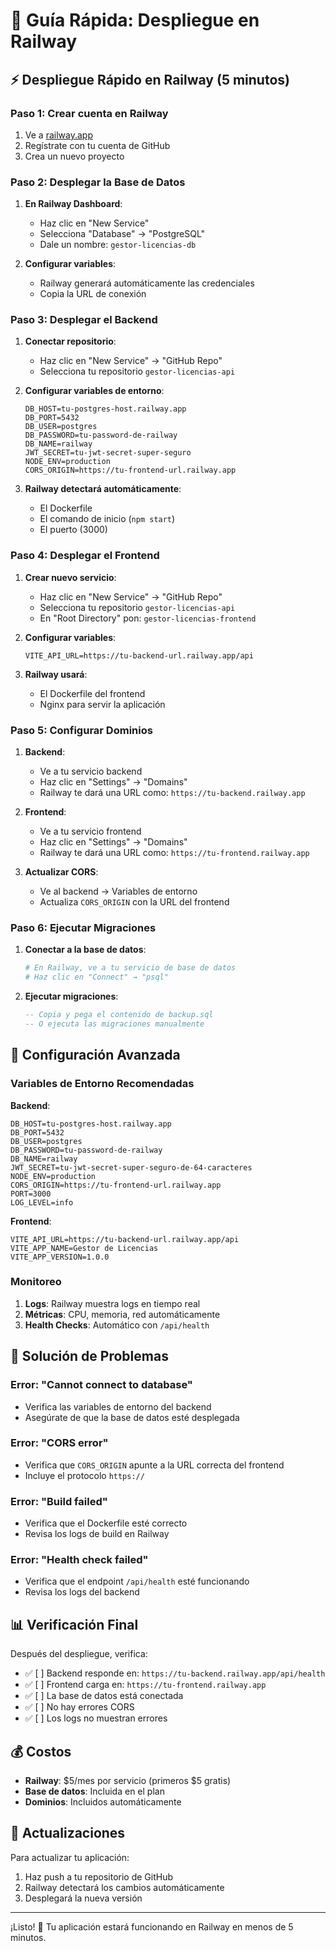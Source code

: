 # 🚀 Guía Rápida: Despliegue en Railway

## ⚡ Despliegue Rápido en Railway (5 minutos)

### Paso 1: Crear cuenta en Railway
1. Ve a [railway.app](https://railway.app)
2. Regístrate con tu cuenta de GitHub
3. Crea un nuevo proyecto

### Paso 2: Desplegar la Base de Datos

1. **En Railway Dashboard**:
   - Haz clic en "New Service"
   - Selecciona "Database" → "PostgreSQL"
   - Dale un nombre: `gestor-licencias-db`

2. **Configurar variables**:
   - Railway generará automáticamente las credenciales
   - Copia la URL de conexión

### Paso 3: Desplegar el Backend

1. **Conectar repositorio**:
   - Haz clic en "New Service" → "GitHub Repo"
   - Selecciona tu repositorio `gestor-licencias-api`

2. **Configurar variables de entorno**:
   ```env
   DB_HOST=tu-postgres-host.railway.app
   DB_PORT=5432
   DB_USER=postgres
   DB_PASSWORD=tu-password-de-railway
   DB_NAME=railway
   JWT_SECRET=tu-jwt-secret-super-seguro
   NODE_ENV=production
   CORS_ORIGIN=https://tu-frontend-url.railway.app
   ```

3. **Railway detectará automáticamente**:
   - El Dockerfile
   - El comando de inicio (`npm start`)
   - El puerto (3000)

### Paso 4: Desplegar el Frontend

1. **Crear nuevo servicio**:
   - Haz clic en "New Service" → "GitHub Repo"
   - Selecciona tu repositorio `gestor-licencias-api`
   - En "Root Directory" pon: `gestor-licencias-frontend`

2. **Configurar variables**:
   ```env
   VITE_API_URL=https://tu-backend-url.railway.app/api
   ```

3. **Railway usará**:
   - El Dockerfile del frontend
   - Nginx para servir la aplicación

### Paso 5: Configurar Dominios

1. **Backend**:
   - Ve a tu servicio backend
   - Haz clic en "Settings" → "Domains"
   - Railway te dará una URL como: `https://tu-backend.railway.app`

2. **Frontend**:
   - Ve a tu servicio frontend
   - Haz clic en "Settings" → "Domains"
   - Railway te dará una URL como: `https://tu-frontend.railway.app`

3. **Actualizar CORS**:
   - Ve al backend → Variables de entorno
   - Actualiza `CORS_ORIGIN` con la URL del frontend

### Paso 6: Ejecutar Migraciones

1. **Conectar a la base de datos**:
   ```bash
   # En Railway, ve a tu servicio de base de datos
   # Haz clic en "Connect" → "psql"
   ```

2. **Ejecutar migraciones**:
   ```sql
   -- Copia y pega el contenido de backup.sql
   -- O ejecuta las migraciones manualmente
   ```

## 🔧 Configuración Avanzada

### Variables de Entorno Recomendadas

**Backend**:
```env
DB_HOST=tu-postgres-host.railway.app
DB_PORT=5432
DB_USER=postgres
DB_PASSWORD=tu-password-de-railway
DB_NAME=railway
JWT_SECRET=tu-jwt-secret-super-seguro-de-64-caracteres
NODE_ENV=production
CORS_ORIGIN=https://tu-frontend-url.railway.app
PORT=3000
LOG_LEVEL=info
```

**Frontend**:
```env
VITE_API_URL=https://tu-backend-url.railway.app/api
VITE_APP_NAME=Gestor de Licencias
VITE_APP_VERSION=1.0.0
```

### Monitoreo

1. **Logs**: Railway muestra logs en tiempo real
2. **Métricas**: CPU, memoria, red automáticamente
3. **Health Checks**: Automático con `/api/health`

## 🚨 Solución de Problemas

### Error: "Cannot connect to database"
- Verifica las variables de entorno del backend
- Asegúrate de que la base de datos esté desplegada

### Error: "CORS error"
- Verifica que `CORS_ORIGIN` apunte a la URL correcta del frontend
- Incluye el protocolo `https://`

### Error: "Build failed"
- Verifica que el Dockerfile esté correcto
- Revisa los logs de build en Railway

### Error: "Health check failed"
- Verifica que el endpoint `/api/health` esté funcionando
- Revisa los logs del backend

## 📊 Verificación Final

Después del despliegue, verifica:

- ✅ [ ] Backend responde en: `https://tu-backend.railway.app/api/health`
- ✅ [ ] Frontend carga en: `https://tu-frontend.railway.app`
- ✅ [ ] La base de datos está conectada
- ✅ [ ] No hay errores CORS
- ✅ [ ] Los logs no muestran errores

## 💰 Costos

- **Railway**: $5/mes por servicio (primeros $5 gratis)
- **Base de datos**: Incluida en el plan
- **Dominios**: Incluidos automáticamente

## 🔄 Actualizaciones

Para actualizar tu aplicación:

1. Haz push a tu repositorio de GitHub
2. Railway detectará los cambios automáticamente
3. Desplegará la nueva versión

---

¡Listo! 🎉 Tu aplicación estará funcionando en Railway en menos de 5 minutos. 